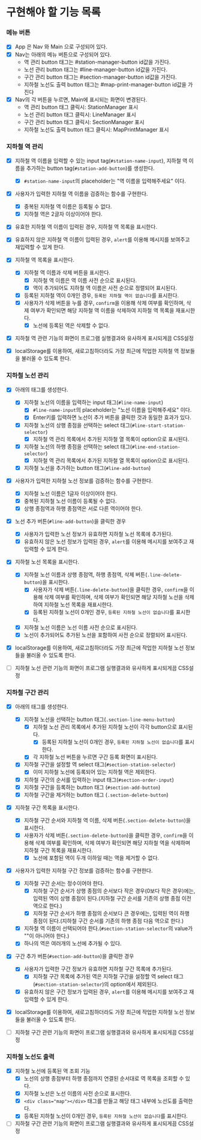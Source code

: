 # 구현해야 할 기능 목록

### 메뉴 버튼
- [x] App 은 Nav 와 Main 으로 구성되어 있다.
- [x] Nav는 아래의 메뉴 버튼으로 구성되어 있다.
   - 역 관리 button 태그는 #station-manager-button id값을 가진다.
   - 노선 관리 button 태그는 #line-manager-button id값을 가진다.
   - 구간 관리 button 태그는 #section-manager-button id값을 가진다.
   - 지하철 노선도 출력 button 태그는 #map-print-manager-button id값을 가진다
- [x] Nav의 각 버튼을 누르면, Main에 표시되는 화면이 변경된다.
   - 역 관리 button 태그 클릭시: StationManager 표시
   - 노선 관리 button 태그 클릭시: LineManager 표시
   - 구간 관리 button 태그 클릭시: SectionManager 표시
   - 지하철 노선도 출력 button 태그 클릭시: MapPrintManager 표시


### 지하철 역 관리
- [x] 지하철 역 이름을 입력할 수 있는 input tag(`#station-name-input`), 지하철 역 이름을 추가하는 button tag(`#station-add-button`)를 생성한다.
  - [x] `#station-name-input`의 placeholder는 "역 이름을 입력해주세요" 이다.
- [x] 사용자가 입력한 지하철 역 이름을 검증하는 함수를 구현한다.
  - [x] 중복된 지하철 역 이름은 등록될 수 없다.
  - [x] 지하철 역은 2글자 이상이어야 한다.
- [x] 유효한 지하철 역 이름이 입력된 경우, 지하철 역 목록을 표시한다.
- [x] 유효하지 않은 지하철 역 이름이 입력된 경우, `alert`를 이용해 메시지를 보여주고 재입력할 수 있게 한다.
- [x] 지하철 역 목록을 표시한다. 
  - [x] 지하철 역 이름과 삭제 버튼을 표시한다.
    - [x] 지하철 역 이름은 역 이름 사전 순으로 표시된다.
    - [x] 역이 추가되어도 지하철 역 이름은 사전 순으로 정렬되어 표시된다.
  - [x] 등록된 지하철 역이 0개인 경우, `등록된 지하철 역이 없습니다`를 표시한다.
  - [x] 사용자가 삭제 버튼을 누를 경우, `confirm`을 이용해 삭제 여부를 확인하며, 
  삭제 여부가 확인되면 해당 지하철 역 이름을 삭제하여 지하철 역 목록을 재표시한다.
    - [x] 노선에 등록된 역은 삭제할 수 없다. 
- [x] 지하철 역 관련 기능의 화면이 프로그램 실행결과와 유사하게 표시되게끔 CSS설정
- [x] localStorage를 이용하여, 새로고침하더라도 가장 최근에 작업한 지하철 역 정보들을 불러올 수 있도록 한다.


### 지하철 노선 관리
- [x] 아래의 태그를 생성한다.
  - [x] 지하철 노선의 이름을 입력하는 input 태그(`#line-name-input`)
    - [x] `#line-name-input`의 placeholder는 "노선 이름을 입력해주세요" 이다.
    - [x] Enter키를 입력하면 노선이 추가 버튼을 클릭한 것과 동일한 효과가 있다.
  - [x] 지하철 노선의 상행 종점을 선택하는 select 태그(`#line-start-station-selector`)
    - [x] 지하철 역 관리 목록에서 추가된 지하철 열 목록이 option으로 표시된다.
  - [x] 지하철 노선의 하행 종점을 선택하는 select 태그(`#line-end-station-selector`)
    - [x] 지하철 역 관리 목록에서 추가된 지하철 열 목록이 option으로 표시된다.
  - [x] 지하철 노선을 추가하는 button 태그(`#line-add-button`)
  
- [x] 사용자가 입력한 지하철 노선 정보를 검증하는 함수를 구현한다.
  - [x] 지하철 노선 이름은 1글자 이상이어야 한다.
  - [x] 중복된 지하철 노선 이름이 등록될 수 없다.
  - [x] 상행 종점역과 하행 종점역은 서로 다른 역이어야 한다.

- [x] 노선 추가 버튼(`#line-add-button`)을 클릭한 경우 
  - [x] 사용자가 입력한 노선 정보가 유효하면 지하철 노선 목록에 추가된다.
  - [x] 유효하지 않은 노선 정보가 입력된 경우, `alert`를 이용해 메시지를 보여주고 재입력할 수 있게 한다.
  
- [x] 지하철 노선 목록을 표시한다.
  - [x] 지하철 노선 이름과 상행 종점역, 하행 종점역, 삭제 버튼(`.line-delete-button`)을 표시한다.
    - [x] 사용자가 삭제 버튼(`.line-delete-button`)을 클릭한 경우, `confirm`을 이용해 삭제 여부를 확인하며, 
      삭제 여부가 확인되면 해당 지하철 노선을 삭제하여 지하철 노선 목록을 재표시한다.
    - [x] 등록된 지하철 노선이 0개인 경우, `등록된 지하철 노선이 없습니다`를 표시한다.
  - [x] 지하철 노선 이름은 노선 이름 사전 순으로 표시된다.
  - [x] 노선이 추가되어도 추가된 노선을 포함하여 사전 순으로 정렬되어 표시된다.

- [x] localStorage를 이용하여, 새로고침하더라도 가장 최근에 작업한 지하철 노선 정보들을 불러올 수 있도록 한다.

- [ ] 지하철 노선 관련 기능의 화면이 프로그램 실행결과와 유사하게 표시되게끔 CSS설정

### 지하철 구간 관리
- [x] 아래의 태그를 생성한다.
  - [x] 지하철 노선을 선택하는 button 태그(`.section-line-menu-button`)
    - [x] 지하철 노선 관리 목록에서 추가된 지하철 노선이 각각 button으로 표시된다.
      - [x] 등록된 지하철 노선이 0개인 경우, `등록된 지하철 노선이 없습니다`를 표시한다.
    - [x] 각 지하철 노선 버튼을 누르면 구간 등록 화면이 표시된다.
  - [x] 지하철 구간을 설정할 역 select 태그(`#section-station-selector`)
    - [x] 이미 지하철 노선에 등록되어 있는 지하철 역은 제외한다.
  - [x] 지하철 구간의 순서를 입력하는 input 태그(`#section-order-input`)
  - [x] 지하철 구간을 등록하는 button 태그 (`#section-add-button`)
  - [x] 지하철 구간을 제거하는 button 태그 (`.section-delete-button`)

- [x] 지하철 구간 목록을 표시한다.
  - [x] 지하철 구간 순서와 지하철 역 이름, 삭제 버튼(`.section-delete-button`)을 표시한다.
  - [x] 사용자가 삭제 버튼(`.section-delete-button`)을 클릭한 경우, `confirm`을 이용해 삭제 여부를 확인하며, 
      삭제 여부가 확인되면 해당 지하철 역을 삭제하며 지하철 구간 목록을 재표시한다.
      - [x] 노선에 포함된 역이 두개 이하일 때는 역을 제거할 수 없다.

- [x] 사용자가 입력한 지하철 구간 정보를 검증하는 함수를 구현한다.
  - [x] 지하철 구간 순서는 정수이어야 한다.
    - [x] 지하철 구간 순서가 상행 종점의 순서보다 작은 경우(0보다 작은 경우)에는, 입력된 역이 상행 종점이 된다.(지하철 구간 순서를 기존의 상행 종점 이전 역으로 한다.)
    - [x] 지하철 구간 순서가 하행 종점의 순서보다 큰 경우에는, 입력된 역이 하행 종점이 된다.(지하철 구간 순서를 기존의 하행 종점 다음 역으로 한다.)
  - [x] 지하철 역 이름이 선택되어야 한다.(`#section-station-selector`의 value가 ""이 아니어야 한다.)
  - [x] 하나의 역은 여러개의 노선에 추가될 수 있다.

- [x] 구간 추가 버튼(`#section-add-button`)을 클릭한 경우 
  - [x] 사용자가 입력한 구간 정보가 유효하면 지하철 구간 목록에 추가된다.
    - [x] 지하철 구간 목록에 추가된 역은 지하철 구간을 설정할 역 select 태그(`#section-station-selector`)의 option에서 제외된다.
  - [x] 유효하지 않은 구간 정보가 입력된 경우, `alert`를 이용해 메시지를 보여주고 재입력할 수 있게 한다.

- [x] localStorage를 이용하여, 새로고침하더라도 가장 최근에 작업한 지하철 노선 정보들을 불러올 수 있도록 한다.
  
- [ ] 지하철 구간 관련 기능의 화면이 프로그램 실행결과와 유사하게 표시되게끔 CSS설정


### 지하철 노선도 출력

- [x] 지하철 노선에 등록된 역 조회 기능
  - [x] 노선의 상행 종점부터 하행 종점까지 연결된 순서대로 역 목록을 조회할 수 있다.
  - [x] 지하철 노선은 노선 이름의 사전 순으로 표시한다.
  - [x] `<div class="map"></div>` 태그를 만들고 해당 태그 내부에 노선도를 출력한다.
  - [x] 등록된 지하철 노선이 0개인 경우, `등록된 지하철 노선이 없습니다`를 표시한다.

- [ ] 지하철 구간 관련 기능의 화면이 프로그램 실행결과와 유사하게 표시되게끔 CSS설정